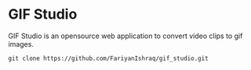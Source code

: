 # GIF Studio
GIF Studio is an opensource web application to convert video clips to gif images.
```
git clone https://github.com/FariyanIshraq/gif_studio.git
```
